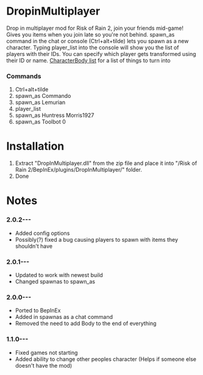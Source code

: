 # DropinMultiplayer
Drop in multiplayer mod for Risk of Rain 2, join your friends mid-game!
Gives you items when you join late so you're not behind.
spawn_as command in the chat or console (Ctrl+alt+tilde) lets you spawn as a new character.
Typing player_list into the console will show you the list of players with their IDs.
You can specify which player gets transformed using their ID or name.
[CharacterBody list](https://pastebin.com/iQFVDmJS) for a list of things to turn into

### Commands
  1. Ctrl+alt+tilde
  2. spawn_as Commando
  3. spawn_as Lemurian
  4. player_list 
  5. spawn_as Huntress Morris1927
  6. spawn_as Toolbot 0

# Installation
 1. Extract "DropInMultiplayer.dll" from the zip file and place it into  "/Risk of Rain 2/BepInEx/plugins/DropInMultiplayer/" folder.
 2. Done

# Notes
### 2.0.2---
* Added config options
* Possibly(?) fixed a bug causing players to spawn with items they shouldn't have

### 2.0.1---
* Updated to work with newest build
* Changed spawnas to spawn_as

### 2.0.0---
* Ported to BepInEx
* Added in spawnas as a chat command
* Removed the need to add Body to the end of everything

### 1.1.0---
* Fixed games not starting
* Added ability to change other peoples character (Helps if someone else doesn't have the mod)
